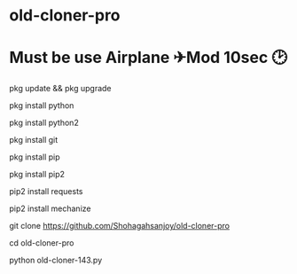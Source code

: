 
#  old-cloner-pro

# Must be use Airplane ✈Mod 10sec 🕑

pkg update && pkg upgrade

pkg install python

pkg install python2

pkg install git

pkg install pip

pkg install pip2

pip2 install requests

pip2 install mechanize

git clone https://github.com/Shohagahsanjoy/old-cloner-pro

cd old-cloner-pro

python old-cloner-143.py
